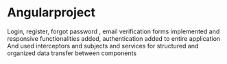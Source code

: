 # Angularproject

Login, register, forgot password , email verification forms implemented and responsive functionalities added, authentication added to entire application
And used interceptors and subjects and services for structured and organized data transfer between components
